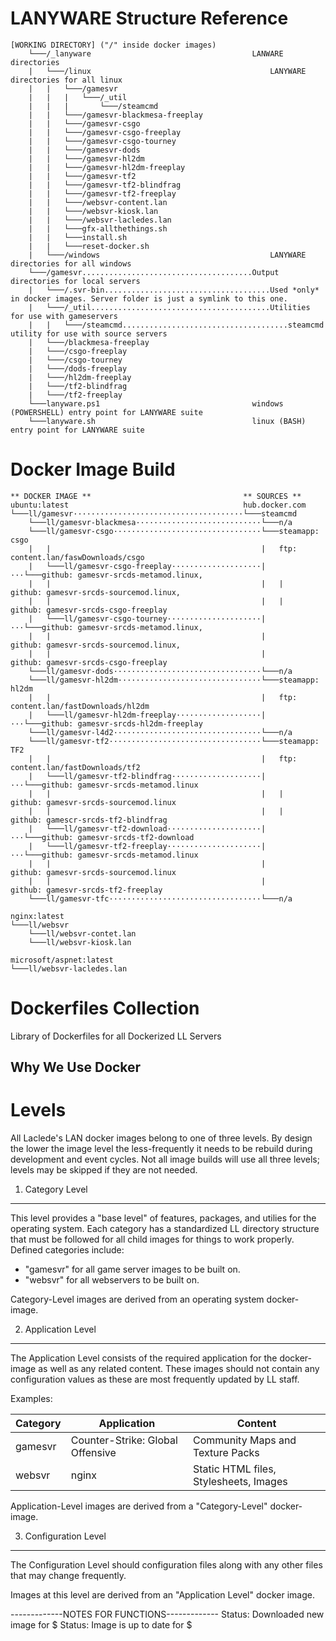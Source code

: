 LANYWARE Structure Reference
============================
```
[WORKING DIRECTORY] ("/" inside docker images)
	└───/_lanyware                                    LANWARE directories
	|   └───/linux                                        LANYWARE directories for all linux
	|   |   └───/gamesvr
	|   |   |   └───/_util
	|   |   |       └───/steamcmd
	|   |   └───/gamesvr-blackmesa-freeplay
	|   |   └───/gamesvr-csgo
	|   |   └───/gamesvr-csgo-freeplay
	|   |   └───/gamesvr-csgo-tourney
	|   |   └───/gamesvr-dods
	|   |   └───/gamesvr-hl2dm
	|   |   └───/gamesvr-hl2dm-freeplay
	|   |   └───/gamesvr-tf2
	|   |   └───/gamesvr-tf2-blindfrag
	|   |   └───/gamesvr-tf2-freeplay
	|   |   └───/websvr-content.lan
	|   |   └───/websvr-kiosk.lan
	|   |   └───/websvr-lacledes.lan
	|   |   └───gfx-allthethings.sh
	|   |   └───install.sh
	|   |   └───reset-docker.sh
	|   └───/windows                                      LANYWARE directories for all windows
	└───/gamesvr......................................Output directories for local servers
	|   └───/.svr-bin.....................................Used *only* in docker images. Server folder is just a symlink to this one.
    |   └───/_util........................................Utilities for use with gameservers
	|   |   └───/steamcmd.....................................steamcmd utility for use with source servers
	|   └───/blackmesa-freeplay
	|   └───/csgo-freeplay
	|   └───/csgo-tourney
	|   └───/dods-freeplay
	|   └───/hl2dm-freeplay
    |   └───/tf2-blindfrag
    |   └───/tf2-freeplay
	└───lanyware.ps1                                  windows (POWERSHELL) entry point for LANYWARE suite
	└───lanyware.sh                                   linux (BASH) entry point for LANYWARE suite
```

Docker Image Build
==================
```
** DOCKER IMAGE **                                  ** SOURCES **
ubuntu:latest                                       hub.docker.com
└───ll/gamesvr······································└───steamcmd
    └───ll/gamesvr-blackmesa····························└───n/a
    └───ll/gamesvr-csgo·································└───steamapp: csgo
    |   |                                               |   ftp: content.lan/faswDownloads/csgo
    |   └───ll/gamesvr-csgo-freeplay····················|···└───github: gamesvr-srcds-metamod.linux,
    |   |                                               |   |   github: gamesvr-srcds-sourcemod.linux,
    |   |                                               |   |   github: gamesvr-srcds-csgo-freeplay
    |   └───ll/gamesvr-csgo-tourney·····················|···└───github: gamesvr-srcds-metamod.linux,
    |   |                                               |       github: gamesvr-srcds-sourcemod.linux,
    |   |                                               |       github: gamesvr-srcds-csgo-freeplay
    └───ll/gamesvr-dods·································└───n/a
    └───ll/gamesvr-hl2dm································└───steamapp: hl2dm
    |   |                                               |   ftp: content.lan/fastDownloads/hl2dm
    |   └───ll/gamesvr-hl2dm-freeplay···················|···└───github: gamesvr-srcds-hl2dm-freeplay
    └───ll/gamesvr-l4d2·································└───n/a
    └───ll/gamesvr-tf2··································└───steamapp: TF2
    |   |                                               |   ftp: content.lan/fastDownloads/tf2
    |   └───ll/gamesvr-tf2-blindfrag····················|···└───github: gamesvr-srcds-metamod.linux
    |   |                                               |   |   github: gamesvr-srcds-sourcemod.linux
    |   |                                               |   |   github: gamescr-srcds-tf2-blindfrag
    |   └───ll/gamesvr-tf2-download·····················|···└───github: gamesvr-srcds-tf2-download
    |   └───ll/gamesvr-tf2-freeplay·····················|···└───github: gamesvr-srcds-metamod.linux
    |   |                                               |       github: gamesvr-srcds-sourcemod.linux
    |   |                                               |       github: gamesvr-srcds-tf2-freeplay
    └───ll/gamesvr-tfc··································└───n/a

nginx:latest
└───ll/websvr
    └───ll/websvr-contet.lan
    └───ll/websvr-kiosk.lan

microsoft/aspnet:latest
└───ll/websvr-lacledes.lan
```



Dockerfiles Collection
======================
Library of Dockerfiles for all Dockerized LL Servers

Why We Use Docker
-----------------

Levels
======
All Laclede's LAN docker images belong to one of three levels.  By design the lower the image level the less-frequently it needs to be rebuild during development and event cycles.  Not all image builds will use all three levels; levels may be skipped if they are not needed.

1. Category Level
-----------------
This level provides a "base level" of features, packages, and utilies for the operating system.  Each category has a standardized LL directory structure that must be followed for all child images for things to work properly. Defined categories include:

* "gamesvr" for all game server images to be built on.
* "websvr" for all webservers to be built on.

Category-Level images are derived from an operating system docker-image.

2. Application Level
---------------------
The Application Level consists of the required application for the docker-image as well as any related content. These images should not contain any configuration values as these are most frequently updated by LL staff.

Examples:

| Category | Application                      | Content                                |
|----------|----------------------------------|----------------------------------------|
| gamesvr  | Counter-Strike: Global Offensive | Community Maps and Texture Packs       |
| websvr   | nginx                            | Static HTML files, Stylesheets, Images |

Application-Level images are derived from a "Category-Level" docker-image.

3. Configuration Level
----------------------
The Configuration Level should configuration files along with any other files that may change frequently.



Images at this level are derived from an "Application Level" docker image.


-------------NOTES FOR FUNCTIONS-------------
Status: Downloaded new image for $
Status: Image is up to date for $
